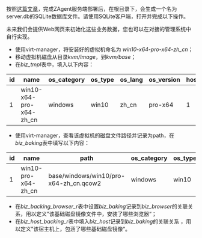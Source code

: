 按照[这篇文章](../deploy/3-zagent.md)，完成ZAgent服务端部署后，在根目录下，会生成一个名为server.db的SQLite数据库文件。请使用SQLite客户端，打开并完成以下操作。

未来我们会提供Web网页来初始化这些业务数据，您也可以在对接的管理系统中自行实现。

- 使用virt-manager，将安装好的虚拟机命名为 *win10-x64-pro-x64-zh_cn*；
- 移动虚拟机磁盘从目录*kvm/image*，到*kvm/base*；
- 在*biz_tmpl*表中，填入以下内容：

| id   | name                    | os_category | os_type | os_lang | os_version | host_id |
| ---- | ----------------------- | ----------- | ------- | ------- | ---------- | ------- |
| 1    | win10-x64-pro-x64-zh_cn | windows     | win10   | zh_cn   | pro-x64    | 1       |

- 使用virt-manager，查看该虚拟机的磁盘文件路径并记录为path，在*biz_baking*表中填写以下内容：

| id   | name                | path                                   | os_category | os_type | os_lang | os_version | suggest_cpu_count | suggest_memory_size | suggest_disk_size |
| ---- | ------------------- | -------------------------------------- | ----------- | ------- | ------- | ---------- | ----------------- | ------------------- | ----------------- |
| 1    | win10-pro-x64-zh_cn | base/windows/win10/pro-x64-zh_cn.qcow2 | windows     | win10   | zh_cn   | pro-x64    | 2                 | 4000                | 50000             |

- 在*biz_backing_browser_r*表中设置*biz_baking*记录到*biz_browser*的关联关系，用以定义”该基础磁盘镜像文件中，安装了哪些浏览器“；
- 在*biz_host_backing_r*表中填入*biz_host*记录到*biz_baking*的关联关系 ，用以定义”该宿主机上，包涵了哪些基础磁盘镜像“。
